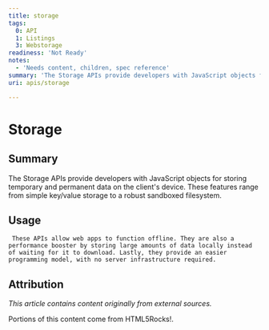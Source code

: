 ```yaml
---
title: storage
tags:
  0: API
  1: Listings
  3: Webstorage
readiness: 'Not Ready'
notes:
  - 'Needs content, children, spec reference'
summary: 'The Storage APIs provide developers with JavaScript objects for storing temporary and permanent data on the client''s device. These features range from simple key/value storage to a robust sandboxed filesystem.'
uri: apis/storage

---
```

# Storage

## Summary

The Storage APIs provide developers with JavaScript objects for storing temporary and permanent data on the client's device. These features range from simple key/value storage to a robust sandboxed filesystem.

## Usage

     These APIs allow web apps to function offline. They are also a performance booster by storing large amounts of data locally instead of waiting for it to download. Lastly, they provide an easier programming model, with no server infrastructure required.

## Attribution

*This article contains content originally from external sources.*

Portions of this content come from HTML5Rocks!.

